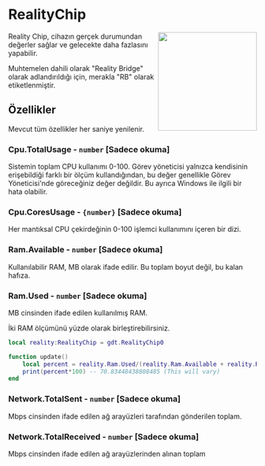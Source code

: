 # RealityChip

<img src="https://docs.retrogadgets.game/api/modules/RealityChip.png" width="200" align="right">

Reality Chip, cihazın gerçek durumundan değerler sağlar ve gelecekte daha fazlasını yapabilir.

Muhtemelen dahili olarak "Reality Bridge" olarak adlandırıldığı için, merakla "RB" olarak etiketlenmiştir.

## Özellikler
Mevcut tüm özellikler her saniye yenilenir.

### Cpu.TotalUsage - `number` **[Sadece okuma]**
Sistemin toplam CPU kullanımı 0-100. Görev yöneticisi yalnızca kendisinin erişebildiği farklı bir ölçüm kullandığından, bu değer genellikle Görev Yöneticisi'nde göreceğiniz değer değildir. Bu ayrıca Windows ile ilgili bir hata olabilir.

### Cpu.CoresUsage - `{number}` **[Sadece okuma]**
Her mantıksal CPU çekirdeğinin 0-100 işlemci kullanımını içeren bir dizi.

### Ram.Available - `number` **[Sadece okuma]**
Kullanılabilir RAM, MB olarak ifade edilir. Bu toplam boyut değil, bu kalan hafıza.

### Ram.Used - `number` **[Sadece okuma]**
MB cinsinden ifade edilen kullanılmış RAM.

İki RAM ölçümünü yüzde olarak birleştirebilirsiniz.
```lua
local reality:RealityChip = gdt.RealityChip0

function update()
	local percent = reality.Ram.Used/(reality.Ram.Available + reality.Ram.Used)
	print(percent*100) -- 70.83448438808485 (This will vary)
end
```

### Network.TotalSent - `number` **[Sadece okuma]**
Mbps cinsinden ifade edilen ağ arayüzleri tarafından gönderilen toplam.

### Network.TotalReceived - `number` **[Sadece okuma]**
Mbps cinsinden ifade edilen ağ arayüzlerinden alınan toplam